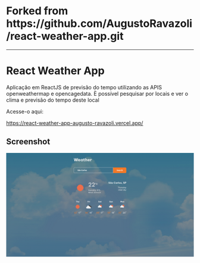 <h1> Forked from https://github.com/AugustoRavazoli/react-weather-app.git </h2>

---

<h1> React Weather App </h2>

<p> Aplicação em ReactJS de previsão do tempo utilizando as APIS openweathermap e opencagedata. È possível pesquisar por locais e ver o clima e previsão do tempo deste local </p>

<p> Acesse-o aqui: </p>

<a href="https://react-weather-app-augusto-ravazoli.vercel.app/">
https://react-weather-app-augusto-ravazoli.vercel.app/
</a>

<h2> Screenshot </h2>

<img src="./screenshot.png" alt="screenshot">
